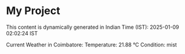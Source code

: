 # My Project

This content is dynamically generated in Indian Time (IST): 2025-01-09 02:02:24 IST


Current Weather in Coimbatore:
Temperature: 21.88 °C
Condition: mist
